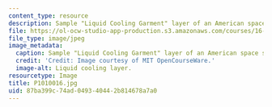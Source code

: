 ```yaml
---
content_type: resource
description: Sample "Liquid Cooling Garment" layer of an American space suit
file: https://ol-ocw-studio-app-production.s3.amazonaws.com/courses/16-885j-aircraft-systems-engineering-fall-2005/87ba399c74ad049340442b814678a7a0_P1010016.jpg
file_type: image/jpeg
image_metadata:
  caption: Sample "Liquid Cooling Garment" layer of an American space suit
  credit: 'Credit: Image courtesy of MIT OpenCourseWare.'
  image-alt: Liquid cooling layer.
resourcetype: Image
title: P1010016.jpg
uid: 87ba399c-74ad-0493-4044-2b814678a7a0
---
```


